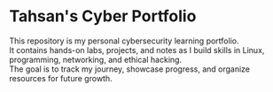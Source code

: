 # Tahsan's Cyber Portfolio  

This repository is my personal cybersecurity learning portfolio.  
It contains hands-on labs, projects, and notes as I build skills in Linux, programming, networking, and ethical hacking.  
The goal is to track my journey, showcase progress, and organize resources for future growth.  

